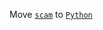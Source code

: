 Move [`scam`](https://github.com/24tr6637/randomCode/tree/main/python/myMods/scam) to [`Python`](https://github.com/24tr6637/randomCode/tree/main/python)
